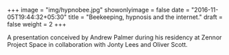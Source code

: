 +++
image = "img/hypnobee.jpg"
showonlyimage = false
date = "2016-11-05T19:44:32+05:30"
title = "Beekeeping, hypnosis and the internet."
draft = false
weight = 2
+++

A presentation conceived by Andrew Palmer during his residency at Zennor Project Space in collaboration with Jonty Lees and Oliver Scott.
<!--more-->
